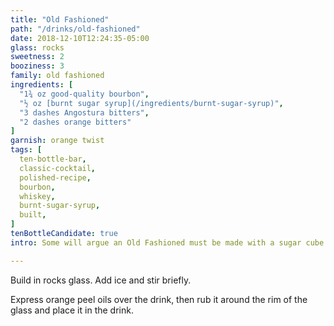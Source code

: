 ```yaml
---
title: "Old Fashioned"
path: "/drinks/old-fashioned"
date: 2018-12-10T12:24:35-05:00
glass: rocks
sweetness: 2
booziness: 3
family: old fashioned
ingredients: [
  "1¾ oz good-quality bourbon",
  "½ oz [burnt sugar syrup](/ingredients/burnt-sugar-syrup)",
  "3 dashes Angostura bitters",
  "2 dashes orange bitters"
]
garnish: orange twist
tags: [
  ten-bottle-bar,
  classic-cocktail,
  polished-recipe,
  bourbon,
  whiskey,
  burnt-sugar-syrup,
  built,
]
tenBottleCandidate: true
intro: Some will argue an Old Fashioned must be made with a sugar cube. Those people haven't tried it with burnt sugar syrup. My measurement here may seem like a lot of syrup, but burnt sugar isn’t quite as sweet as normal simple syrup, and its bitterness adds extra complexity, so I find this amount provides a good balance.

---
```

Build in rocks glass. Add ice and stir briefly.

Express orange peel oils over the drink, then rub it around the rim of the glass and place it in the drink.
